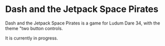 # Dash and the Jetpack Space Pirates

Dash and the Jetpack Space Pirates is a game for Ludum Dare 34, with the theme "two button controls.

It is currently in progress.
